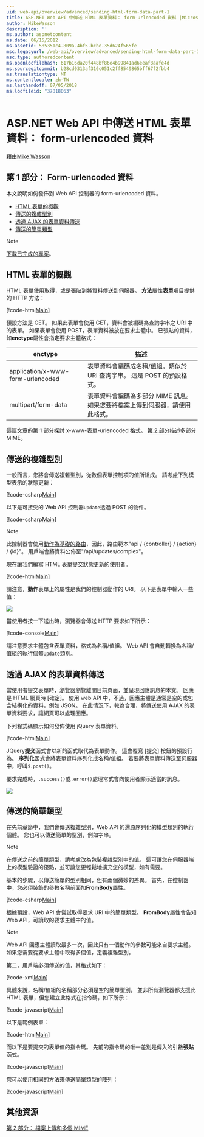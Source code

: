 ```yaml
---
uid: web-api/overview/advanced/sending-html-form-data-part-1
title: ASP.NET Web API 中傳送 HTML 表單資料： form-urlencoded 資料 |Microsoft Docs
author: MikeWasson
description: ''
ms.author: aspnetcontent
ms.date: 06/15/2012
ms.assetid: 585351c4-809a-4bf5-bcbe-35d624f565fe
msc.legacyurl: /web-api/overview/advanced/sending-html-form-data-part-1
msc.type: authoredcontent
ms.openlocfilehash: 617b16da20f448bf86e4b99841ad6eeaf8aafe4d
ms.sourcegitcommit: b28cd0313af316c051c2ff8549865bff67f2fbb4
ms.translationtype: MT
ms.contentlocale: zh-TW
ms.lasthandoff: 07/05/2018
ms.locfileid: "37818063"
---
```

<a name="sending-html-form-data-in-aspnet-web-api-form-urlencoded-data"></a>ASP.NET Web API 中傳送 HTML 表單資料： form-urlencoded 資料
====================
藉由[Mike Wasson](https://github.com/MikeWasson)

## <a name="part-1-form-urlencoded-data"></a>第 1 部分： Form-urlencoded 資料

本文說明如何發佈到 Web API 控制器的 form-urlencoded 資料。

- [HTML 表單的概觀](#overview_of_html_forms)
- [傳送的複雜型別](#sending_complex_types)
- [透過 AJAX 的表單資料傳送](#sending_form_data_via_ajax)
- [傳送的簡單類型](#sending_simple_types)

> [!NOTE]
> [下載已完成的專案](https://code.msdn.microsoft.com/ASPNET-Web-API-Sending-a6f9d007)。


<a id="overview_of_html_forms"></a>
## <a name="overview-of-html-forms"></a>HTML 表單的概觀

HTML 表單使用取得，或是張貼到將資料傳送到伺服器。 **方法**屬性**表單**項目提供的 HTTP 方法：

[!code-html[Main](sending-html-form-data-part-1/samples/sample1.html)]

預設方法是 GET。 如果此表單會使用 GET，資料會被編碼為查詢字串之 URI 中的表單。 如果表單會使用 POST，表單資料被放在要求主體中。 已張貼的資料，如**enctype**屬性會指定要求主體格式：

| enctype | 描述 |
| --- | --- |
| application/x-www-form-urlencoded | 表單資料會編碼成名稱/值組，類似於 URI 查詢字串。 這是 POST 的預設格式。 |
| multipart/form-data | 表單資料會編碼為多部分 MIME 訊息。 如果您要將檔案上傳到伺服器，請使用此格式。 |

這篇文章的第 1 部分探討 x-www-表單-urlencoded 格式。 [第 2 部分](sending-html-form-data-part-2.md)描述多部分 MIME。

<a id="sending_complex_types"></a>
## <a name="sending-complex-types"></a>傳送的複雜型別

一般而言，您將會傳送複雜型別，從數個表單控制項的值所組成。 請考慮下列模型表示的狀態更新：

[!code-csharp[Main](sending-html-form-data-part-1/samples/sample2.cs)]

以下是可接受的 Web API 控制器`Update`透過 POST 的物件。

[!code-csharp[Main](sending-html-form-data-part-1/samples/sample3.cs)]

> [!NOTE]
> 此控制器會使用[動作為基礎的路由](../web-api-routing-and-actions/routing-in-aspnet-web-api.md#routing_by_action_name)，因此，路由範本&quot;api / {controller} / {action} / {id}&quot;。 用戶端會將資料公佈至&quot;/api/updates/complex&quot;。


現在讓我們編寫 HTML 表單提交狀態更新的使用者。

[!code-html[Main](sending-html-form-data-part-1/samples/sample4.html)]

請注意，**動作**表單上的屬性是我們的控制器動作的 URI。 以下是表單中輸入一些值：

![](sending-html-form-data-part-1/_static/image1.png)

當使用者按一下送出時，瀏覽器會傳送 HTTP 要求如下所示：

[!code-console[Main](sending-html-form-data-part-1/samples/sample5.cmd)]

請注意要求主體包含表單資料，格式為名稱/值組。 Web API 會自動轉換為名稱/值組的執行個體`Update`類別。

<a id="sending_form_data_via_ajax"></a>
## <a name="sending-form-data-via-ajax"></a>透過 AJAX 的表單資料傳送

當使用者提交表單時，瀏覽器瀏覽離開目前頁面，並呈現回應訊息的本文。 回應是 HTML 網頁時 [確定]。 使用 web API 中，不過，回應主體是通常是空的或包含結構化的資料，例如 JSON。 在此情況下，較為合理，將傳送使用 AJAX 的表單資料要求，讓網頁可以處理回應。

下列程式碼顯示如何發佈使用 jQuery 表單資料。

[!code-html[Main](sending-html-form-data-part-1/samples/sample6.html)]

JQuery**提交**函式會以新的函式取代為表單動作。 這會覆寫 [提交] 按鈕的預設行為。 **序列化**函式會將表單資料序列化成名稱/值組。 若要將表單資料傳送至伺服器中，呼叫`$.post()`。

要求完成時，`.success()`或`.error()`處理常式會向使用者顯示適當的訊息。

![](sending-html-form-data-part-1/_static/image2.png)

<a id="sending_simple_types"></a>
## <a name="sending-simple-types"></a>傳送的簡單類型

在先前章節中，我們會傳送複雜型別，Web API 的還原序列化的模型類別的執行個體。 您也可以傳送簡單的型別，例如字串。

> [!NOTE]
> 在傳送之前的簡單類型，請考慮改為包裝複雜型別中的值。 這可讓您在伺服器端上的模型驗證的優點，並可讓您更輕鬆地擴充您的模型，如有需要。


基本的步驟，以傳送簡單的型別相同，但有兩個微妙的差異。 首先，在控制器中，您必須裝飾的參數名稱前面加**FromBody**屬性。

[!code-csharp[Main](sending-html-form-data-part-1/samples/sample7.cs?highlight=3)]

根據預設，Web API 會嘗試取得要求 URI 中的簡單類型。 **FromBody**屬性會告知 Web API，可讀取的要求主體中的值。

> [!NOTE]
> Web API 回應主體讀取最多一次，因此只有一個動作的參數可能來自要求主體。 如果您需要從要求主體中取得多個值，定義複雜型別。


第二，用戶端必須傳送的值，其格式如下：

[!code-xml[Main](sending-html-form-data-part-1/samples/sample8.xml)]

具體來說，名稱/值組的名稱部分必須是空的簡單型別。 並非所有瀏覽器都支援此 HTML 表單，但您建立此格式在指令碼，如下所示：

[!code-javascript[Main](sending-html-form-data-part-1/samples/sample9.js)]

以下是範例表單：

[!code-html[Main](sending-html-form-data-part-1/samples/sample10.html)]

而以下是要提交的表單值的指令碼。 先前的指令碼的唯一差別是傳入的引數**張貼**函式。

[!code-javascript[Main](sending-html-form-data-part-1/samples/sample11.js?highlight=2)]

您可以使用相同的方法來傳送簡單類型的陣列：

[!code-javascript[Main](sending-html-form-data-part-1/samples/sample12.js)]

## <a name="additional-resources"></a>其他資源

[第 2 部分： 檔案上傳和多個 MIME](sending-html-form-data-part-2.md)
